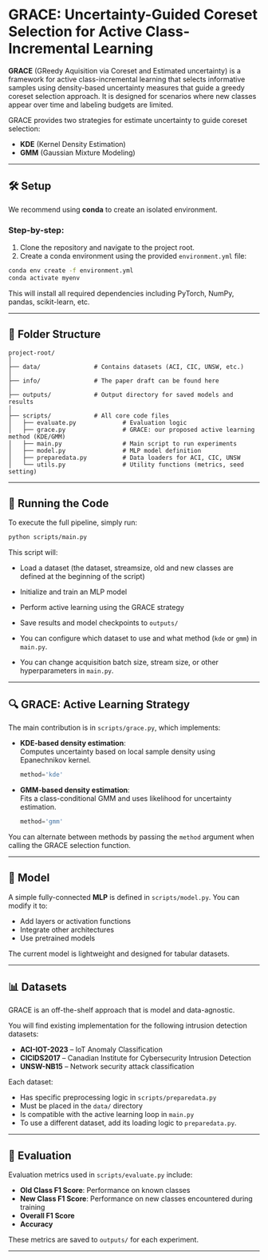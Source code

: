  
# GRACE: Uncertainty-Guided Coreset Selection for Active Class-Incremental Learning

**GRACE** (GReedy Aquisition via Coreset and Estimated uncertainty) is a framework for active class-incremental learning that selects informative samples using density-based uncertainty measures that guide a greedy coreset selection approach. It is designed for scenarios where new classes appear over time and labeling budgets are limited.

GRACE provides two strategies for estimate uncertainty to guide coreset selection:
- **KDE** (Kernel Density Estimation)
- **GMM** (Gaussian Mixture Modeling)

---

## 🛠️ Setup

We recommend using **conda** to create an isolated environment.

### Step-by-step:

1. Clone the repository and navigate to the project root.
2. Create a conda environment using the provided `environment.yml` file:

```bash
conda env create -f environment.yml
conda activate myenv
```

This will install all required dependencies including PyTorch, NumPy, pandas, scikit-learn, etc.

---

## 📁 Folder Structure

```
project-root/
│
├── data/               # Contains datasets (ACI, CIC, UNSW, etc.)
│
├── info/               # The paper draft can be found here
│
├── outputs/            # Output directory for saved models and results
│
├── scripts/            # All core code files
│   ├── evaluate.py             # Evaluation logic
│   ├── grace.py                # GRACE: our proposed active learning method (KDE/GMM)
│   ├── main.py                 # Main script to run experiments
│   ├── model.py                # MLP model definition
│   ├── preparedata.py          # Data loaders for ACI, CIC, UNSW
│   └── utils.py                # Utility functions (metrics, seed setting)
```

---

## 🚀 Running the Code

To execute the full pipeline, simply run:

```bash
python scripts/main.py
```

This script will:
- Load a dataset (the dataset, streamsize, old and new classes are defined at the beginning of the script)
- Initialize and train an MLP model
- Perform active learning using the GRACE strategy
- Save results and model checkpoints to `outputs/`

- You can configure which dataset to use and what method (`kde` or `gmm`) in `main.py`.
- You can change acquisition batch size, stream size, or other hyperparameters in `main.py`.

---

## 🔍 GRACE: Active Learning Strategy

The main contribution is in `scripts/grace.py`, which implements:

- **KDE-based density estimation**:  
  Computes uncertainty based on local sample density using Epanechnikov kernel.
  ```python
  method='kde'
  ```

- **GMM-based density estimation**:  
  Fits a class-conditional GMM and uses likelihood for uncertainty estimation.
  ```python
  method='gmm'
  ```

You can alternate between methods by passing the `method` argument when calling the GRACE selection function.

---

## 🧠 Model

A simple fully-connected **MLP** is defined in `scripts/model.py`. You can modify it to:
- Add layers or activation functions
- Integrate other architectures
- Use pretrained models

The current model is lightweight and designed for tabular datasets.

---

## 📊 Datasets

GRACE is an off-the-shelf approach that is model and data-agnostic.

You will find existing implementation for the following intrusion detection datasets:

- **ACI-IOT-2023** – IoT Anomaly Classification
- **CICIDS2017** – Canadian Institute for Cybersecurity Intrusion Detection
- **UNSW-NB15** – Network security attack classification

Each dataset:
- Has specific preprocessing logic in `scripts/preparedata.py`
- Must be placed in the `data/` directory
- Is compatible with the active learning loop in `main.py`
- To use a different dataset, add its loading logic to `preparedata.py`.

---

## 🧪 Evaluation

Evaluation metrics used in `scripts/evaluate.py` include:
- **Old Class F1 Score**: Performance on known classes
- **New Class F1 Score**: Performance on new classes encountered during training
- **Overall F1 Score**
- **Accuracy**

These metrics are saved to `outputs/` for each experiment.

---


